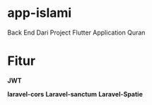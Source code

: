 # app-islami
Back End Dari Project Flutter Application Quran
# Fitur
  **JWT**
  
  **laravel-cors**
  **Laravel-sanctum**
  **Laravel-Spatie**
  
